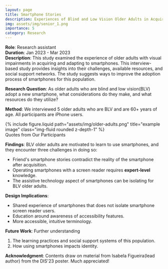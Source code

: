 ```yaml
---
layout: page
title: Smartphone Stories
description: Experiences of Blind and Low Vision Older Adults in Acquiring a Smartphone
img: assets/img/senior_1.png
importance: 5
category: Research
---
```


**Role**: Research assistant  
**Duration**: Jan 2023 - Mar 2023  
**Description**: This study examined the experience of older adults with visual impairments in acquiring and adapting to smartphones. This interview-based study provides insights into their challenges, available resources, and social support networks. The study suggests ways to improve the adoption process of smartphones for this population.

**Research Question**: As older adults who are blind and low vision(BLV) adopt a new smartphone, what considerations do they make, and what resources do they utilize?

**Method**: We interviewed 5 older adults who are BLV and are 60+ years of age. All participants are iPhone users.

<div class="row">
    <div class="col-sm mt-3 mt-md-0">
        {% include figure.liquid path="assets/img/older-adults.png" title="example image" class="img-fluid rounded z-depth-1" %}
    </div>
</div>
<div class="caption">
    Quotes from Our Participants
</div>

**Findings**: BLV older adults are motivated to learn to use smartphones, and they encounter three challenges in doing so:

- Friend's smartphone stories contradict the reality of the smartphone after acquisition.
- Operating smartphones with a screen reader requires **expert-level** knowledge.
- The assistive technology aspect of smartphones can be isolating for BLV older adults.

**Design Implications**:

- Shared experience of smartphones that does not isolate smartphone screen reader users.
- Education around awareness of accessibility features.
- More accessible, intuitive terminology.

**Future Work**:
Further understanding

1. The learning practices and social support systems of this population.
2. How using smartphones impacts identity.

**Acknowledgment**: Contents draw on material from Isabela Figueira(lead author) from the DIS'23 poster. Much appreciated!
